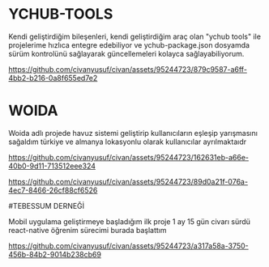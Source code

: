 # YCHUB-TOOLS


Kendi geliştirdiğim bileşenleri, kendi geliştirdiğim araç olan "ychub tools" ile projelerime hızlıca entegre edebiliyor ve ychub-package.json dosyamda sürüm kontrolünü sağlayarak güncellemeleri kolayca sağlayabiliyorum.



https://github.com/civanyusuf/civan/assets/95244723/879c9587-a6ff-4bb2-b216-0a8f655ed7e2

# WOIDA

Woida adlı projede havuz sistemi geliştirip kullanıcıların eşleşip yarışmasını sağaldım türkiye ve almanya lokasyonlu olarak kullanıcılar ayrılmaktaıdr


https://github.com/civanyusuf/civan/assets/95244723/162631eb-a66e-40b0-9d11-713512eee324



https://github.com/civanyusuf/civan/assets/95244723/89d0a21f-076a-4ec7-8466-26cf88cf6526

#TEBESSUM DERNEĞİ

Mobil uygulama geliştirmeye başladığım ilk proje 1 ay 15 gün civarı sürdü react-native öğrenim sürecimi burada başlattım

https://github.com/civanyusuf/civan/assets/95244723/a317a58a-3750-456b-84b2-9014b238cb69

